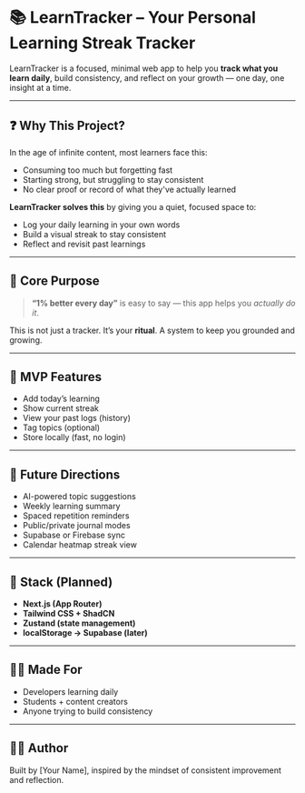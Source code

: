 # 📚 LearnTracker – Your Personal Learning Streak Tracker

LearnTracker is a focused, minimal web app to help you **track what you learn daily**, build consistency, and reflect on your growth — one day, one insight at a time.

---

## ❓ Why This Project?

In the age of infinite content, most learners face this:

- Consuming too much but forgetting fast
- Starting strong, but struggling to stay consistent
- No clear proof or record of what they've actually learned

**LearnTracker solves this** by giving you a quiet, focused space to:

- Log your daily learning in your own words
- Build a visual streak to stay consistent
- Reflect and revisit past learnings

---

## 🎯 Core Purpose

> **“1% better every day”** is easy to say — this app helps you _actually do it_.

This is not just a tracker. It’s your **ritual**. A system to keep you grounded and growing.

---

## 🧩 MVP Features

- Add today’s learning
- Show current streak
- View your past logs (history)
- Tag topics (optional)
- Store locally (fast, no login)

---

## 🌱 Future Directions

- AI-powered topic suggestions
- Weekly learning summary
- Spaced repetition reminders
- Public/private journal modes
- Supabase or Firebase sync
- Calendar heatmap streak view

---

## 🔧 Stack (Planned)

- **Next.js (App Router)**
- **Tailwind CSS + ShadCN**
- **Zustand (state management)**
- **localStorage → Supabase (later)**

---

## 🙋‍♂️ Made For

- Developers learning daily
- Students + content creators
- Anyone trying to build consistency

---

## 🧑‍💻 Author

Built by [Your Name], inspired by the mindset of consistent improvement and reflection.
